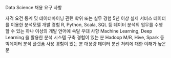Data Science 채용 요구 사항

자격 요건
통계 및 데이터마이닝 관련 학위 또는 실무 경험 5년 이상
실제 서비스 데이터를 이용한 분석모델 개발 경험
R, Python, Scala, SQL 등 데이터 분석의 업무를 수행할 수 있는 하나 이상의 개발 언어에 숙달
우대 사항
Machine Learning, Deep Learning 을 활용한 분석 시스템 구축 경험이 있는 분
Hadoop M/R, Hive, Spark 등 빅데이터 분석 플랫폼 사용 경험이 있는 분
대용량 데이터 분산 처리에 대한 이해가 높은 분